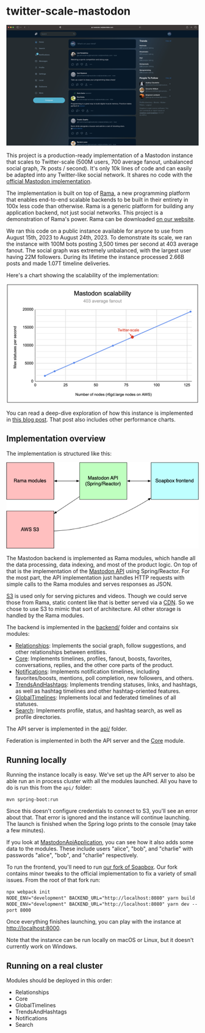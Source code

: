 # twitter-scale-mastodon

![Home timeline](images/home-timeline-screenshot.png)

This project is a production-ready implementation of a Mastodon instance that scales to Twitter-scale (500M users, 700 average fanout, unbalanced social graph, 7k posts / second). It's only 10k lines of code and can easily be adapted into any Twitter-like social network. It shares no code with the [official Mastodon implementation](https://github.com/mastodon/mastodon).

The implementation is built on top of [Rama](https://redplanetlabs.com/), a new programming platform that enables end-to-end scalable backends to be built in their entirety in 100x less code than otherwise. Rama is a generic platform for building any application backend, not just social networks. This project is a demonstration of Rama's power. Rama can be downloaded [on our website](https://redplanetlabs.com/download).

We ran this code on a public instance available for anyone to use from August 15th, 2023 to August 24th, 2023. To demonstrate its scale, we ran the instance with 100M bots posting 3,500 times per second at 403 average fanout. The social graph was extremely unbalanced, with the largest user having 22M followers. During its lifetime the instance processed 2.66B posts and made 1.07T timeline deliveries.

Here's a chart showing the scalability of the implementation:

![Scalability](images/scalability.png)

You can read a deep-dive exploration of how this instance is implemented in [this blog post](https://blog.redplanetlabs.com/2023/08/15/how-we-reduced-the-cost-of-building-twitter-at-twitter-scale-by-100x/). That post also includes other performance charts.

## Implementation overview

The implementation is structured like this:

![Structure](images/overall-structure.png)

The Mastodon backend is implemented as Rama modules, which handle all the data processing, data indexing, and most of the product logic. On top of that is the implementation of the [Mastodon API](https://docs.joinmastodon.org/api/) using Spring/Reactor. For the most part, the API implementation just handles HTTP requests with simple calls to the Rama modules and serves responses as JSON.

[S3](https://aws.amazon.com/s3/) is used only for serving pictures and videos. Though we could serve those from Rama, static content like that is better served via a [CDN](https://en.wikipedia.org/wiki/Content_delivery_network). So we chose to use S3 to mimic that sort of architecture. All other storage is handled by the Rama modules.

The backend is implemented in the [backend/](backend) folder and contains six modules:

- [Relationships](backend/src/main/java/com/rpl/mastodon/modules/Relationships.java): Implements the social graph, follow suggestions, and other relationships between entities.
- [Core](backend/src/main/java/com/rpl/mastodon/modules/Core.java): Implements timelines, profiles, fanout, boosts, favorites, conversations, replies, and the other core parts of the product.
- [Notifications](backend/src/main/java/com/rpl/mastodon/modules/Notifications.java): Implements notification timelines, including favorites/boosts, mentions, poll completion, new followers, and others.
- [TrendsAndHashtags](backend/src/main/java/com/rpl/mastodon/modules/TrendsAndHashtags.java): Implements trending statuses, links, and hashtags, as well as hashtag timelines and other hashtag-oriented features.
- [GlobalTimelines](backend/src/main/java/com/rpl/mastodon/modules/GlobalTimelines.java): Implements local and federated timelines of all statuses.
- [Search](backend/src/main/java/com/rpl/mastodon/modules/Search.java): Implements profile, status, and hashtag search, as well as profile directories.

The API server is implemented in the [api/](api) folder.

Federation is implemented in both the API server and the [Core](backend/src/main/java/com/rpl/mastodon/modules/Core.java) module.

## Running locally

Running the instance locally is easy. We've set up the API server to also be able run an in process cluster with all the modules launched. All you have to do is run this from the `api/` folder:

```
mvn spring-boot:run
```

Since this doesn't configure credentials to connect to S3, you'll see an error about that. That error is ignored and the instance will continue launching. The launch is finished when the Spring logo prints to the console (may take a few minutes).

If you look at [MastodonApiApplication](api/src/main/java/com/rpl/mastodonapi/MastodonApiApplication.java), you can see how it also adds some data to the modules. These include users "alice", "bob", and "charlie" with passwords "alice", "bob", and "charlie" respectively.

To run the frontend, you'll need to run [our fork of Soapbox](https://github.com/redplanetlabs/soapbox). Our fork contains minor tweaks to the official implementation to fix a variety of small issues. From the root of that fork run:

```
npx webpack init
NODE_ENV="development" BACKEND_URL="http://localhost:8080" yarn build
NODE_ENV="development" BACKEND_URL="http://localhost:8080" yarn dev --port 8000
```

Once everything finishes launching, you can play with the instance at [http://localhost:8000](http://localhost:8000).

Note that the instance can be run locally on macOS or Linux, but it doesn't currently work on Windows.

## Running on a real cluster

Modules should be deployed in this order:

- Relationships
- Core
- GlobalTimelines
- TrendsAndHashtags
- Notifications
- Search

